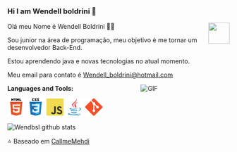 ### Hi I am Wendell boldrini 👋

<a href="https://www.linkedin.com/in/wendell-boldrini-44852a15b/" target="_blank">
  <img align="right" src="https://i.ibb.co/Kx2GSrT/linkedin.png" width="48px" height="48px">
</a>

Olá meu Nome é Wendell Boldrini 👨🏽

Sou junior na área de programação, meu objetivo é me tornar um desenvolvedor Back-End.

Estou aprendendo java e novas tecnologias no atual momento.

Meu email para contato é Wendell_boldrini@hotmail.com

<img width="40%" align="right" alt="GIF" src="https://www.chawtechsolutions.com/wp-content/uploads/2019/03/developer-dribbble.gif" />

**Languages and Tools:**

<code><img src="https://raw.githubusercontent.com/devicons/devicon/master/icons/html5/html5-original-wordmark.svg" alt="html5" width="40" height="40"/></code> 
<code><img src="https://raw.githubusercontent.com/devicons/devicon/master/icons/css3/css3-original-wordmark.svg" alt="css3" width="40" height="40"/></code>
<code><img src="https://raw.githubusercontent.com/devicons/devicon/master/icons/javascript/javascript-original.svg" alt="javascript" width="40" height="40"/></code>
<code><img src="https://raw.githubusercontent.com/devicons/devicon/master/icons/java/java-original.svg" alt="java" width="40" height="40"/></code>
<code><img src="https://raw.githubusercontent.com/devicons/devicon/master/icons/git/git-original.svg" alt="git" width="40" height="40"/></code>

![Wendbsl github stats](https://github-readme-stats.vercel.app/api?username=Wendbsl&show_icons=true&hide_border=true)

⭐️ Baseado em [CallmeMehdi](https://github.com/CallmeMehdi)
